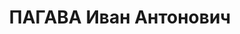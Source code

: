 ---
title: ПАГАВА Иван Антонович
description: "Род. в 1894, грузин. Род занятий: последняя должность начальник штаба\
  \ 139 ГСП (горнострелкового полка). В РККА с 1921 г. Офицер царской и меньшевистской\
  \ армии. \n  Осужден Тройкой при НКВД ГССР 09.11.1937. Мера наказания: расстрел\
  \ с конфискацией личного имущества. Дата расстрела: 10.11.1937"
---